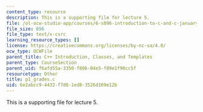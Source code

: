 ```yaml
---
content_type: resource
description: This is a supporting file for lecture 5.
file: /ol-ocw-studio-app/courses/6-s096-introduction-to-c-and-c-january-iap-2013/6e2abcc94432f7d61ed83526d169e12b_p1_grades.c
file_size: 856
file_type: text/x-csrc
learning_resource_types: []
license: https://creativecommons.org/licenses/by-nc-sa/4.0/
ocw_type: OCWFile
parent_title: C++ Introduction, Classes, and Templates
parent_type: CourseSection
parent_uid: f6afd55a-3350-f806-04e5-f89e1f90cc5f
resourcetype: Other
title: p1_grades.c
uid: 6e2abcc9-4432-f7d6-1ed8-3526d169e12b
---
```

This is a supporting file for lecture 5.